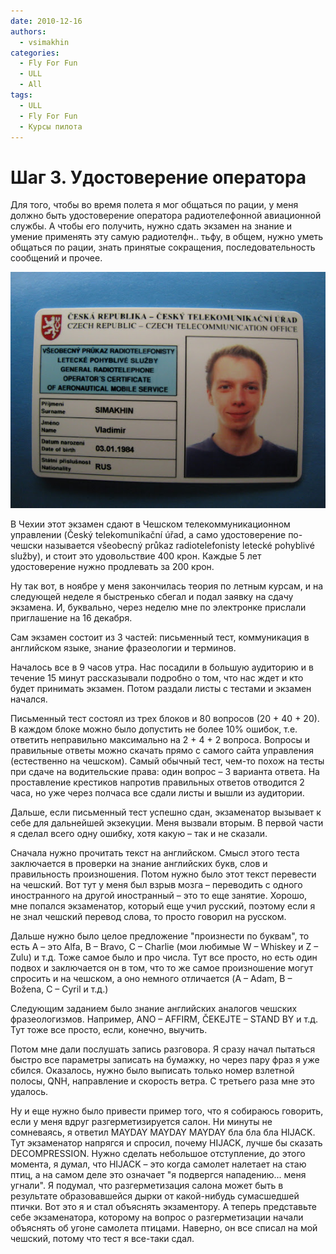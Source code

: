 ```yaml
---
date: 2010-12-16
authors:
  - vsimakhin
categories:
  - Fly For Fun
  - ULL
  - All
tags:
  - ULL
  - Fly For Fun
  - Курсы пилота
---
```


# Шаг 3. Удостоверение оператора

Для того, чтобы во время полета я мог общаться по рации, у меня должно быть удостоверение оператора радиотелефонной авиационной службы. А чтобы его получить, нужно сдать экзамен на знание и умение применять эту самую радиотелфн.. тьфу, в общем, нужно уметь общаться по рации, знать принятые сокращения, последовательность сообщений и прочее.

![лицензия радиооператора](IMG_3372.jpg)

<!-- more -->

В Чехии этот экзамен сдают в Чешском телекоммуникационном управлении (Český telekomunikační úřad, а само удостоверение по-чешски называется všeobecný průkaz radiotelefonisty letecké pohyblivé služby), и стоит это удовольствие 400 крон. Каждые 5 лет удостоверение нужно продлевать за 200 крон.

Ну так вот, в ноябре у меня закончилась теория по летным курсам, и на следующей неделе я быстренько сбегал и подал заявку на сдачу экзамена. И, буквально, через неделю мне по электронке прислали приглашение на 16 декабря.

Сам экзамен состоит из 3 частей: письменный тест, коммуникация в английском языке, знание фразеологии и терминов.

Началось все в 9 часов утра. Нас посадили в большую аудиторию и в течение 15 минут рассказывали подробно о том, что нас ждет и кто будет принимать экзамен. Потом раздали листы с тестами и экзамен начался.

Письменный тест состоял из трех блоков и 80 вопросов (20 + 40 + 20). В каждом блоке можно было допустить не более 10% ошибок, т.е. ответить неправильно максимально на 2 + 4 + 2 вопроса. Вопросы и правильные ответы можно скачать прямо с самого сайта управления (естественно на чешском). Самый обычный тест, чем-то похож на тесты при сдаче на водительские права: один вопрос – 3 варианта ответа. На проставление крестиков напротив правильных ответов отводится 2 часа, но уже через полчаса все сдали листы и вышли из аудитории.

Дальше, если письменный тест успешно сдан, экзаменатор вызывает к себе для дальнейшей экзекуции. Меня вызвали вторым. В первой части я сделал всего одну ошибку, хотя какую – так и не сказали.

Сначала нужно прочитать текст на английском. Смысл этого теста заключается в проверки на знание английских букв, слов и правильность произношения. Потом нужно было этот текст перевести на чешский. Вот тут у меня был взрыв мозга – переводить с одного иностранного на другой иностранный – это то еще занятие. Хорошо, мне попался экзаменатор, который еще учил русский, поэтому если я не знал чешский перевод слова, то просто говорил на русском.

Дальше нужно было целое предложение "произнести по буквам", то есть A – это Alfa, B – Bravo, C – Charlie (мои любимые W – Whiskey и Z – Zulu) и т.д. Тоже самое было и про числа. Тут все просто, но есть один подвох и заключается он в том, что то же самое произношение могут спросить и на чешском, а оно немного отличается (A – Adam, B – Božena, C – Cyril и т.д.)

Следующим заданием было знание английских аналогов чешских фразеологизмов. Например, ANO – AFFIRM, ČEKEJTE – STAND BY и т.д. Тут тоже все просто, если, конечно, выучить.

Потом мне дали послушать запись разговора. Я сразу начал пытаться быстро все параметры записать на бумажку, но через пару фраз я уже сбился. Оказалось, нужно было выписать только номер взлетной полосы, QNH, направление и скорость ветра. С третьего раза мне это удалось.

Ну и еще нужно было привести пример того, что я собираюсь говорить, если у меня вдруг разгерметизируется салон. Ни минуты не сомневаясь, я ответил MAYDAY MAYDAY MAYDAY бла бла бла HIJACK. Тут экзаменатор напрягся и спросил, почему HIJACK, лучше бы сказать DECOMPRESSION. Нужно сделать небольшое отступление, до этого момента, я думал, что HIJACK – это когда самолет налетает на стаю птиц, а на самом деле это означает "я подвергся нападению... меня угнали". Я подумал, что разгерметизация салона может быть в результате образовавшейся дырки от какой-нибудь сумасшедшей птички. Вот это я и стал объяснять экзаментору. А теперь представьте себе экзаменатора, которому на вопрос о разгерметизации начали объяснять об угоне самолета птицами. Наверно, он все списал на мой чешский, потому что тест я все-таки сдал.